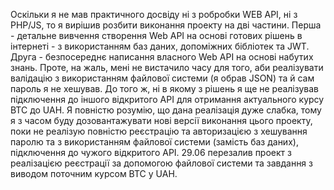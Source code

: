 Оскільки я не мав практичного досвіду ні з робробки WEB API, ні з PHP/JS, то я вирішив розбити виконання проекту на дві частини.
Перша - детальне вивчення створення Web API на основі готових рішень в інтернеті - з використанням баз даних, допоміжних бібліотек та JWT.
Друга - безпосереднє написання власного Web API на основі набутих знань. Проте, на жаль, мені не вистачило часу для того, аби реалізувати валідацію з використанням файлової системи (я обрав JSON) та й сам пароль я не хешував.
До того ж, ні в якому з рішень я ще не реалізував підключення до іншого відкритого API для отримання актуального курсу BTC до UAH.
Я повністю розумію, що дана реалізація дуже слабка, тому я з часом буду дозовантажувати нові версії виконання цього проекту, поки не реалізую повністю реєстрацію та авторизацією з хешування паролю та з використанням файлової системи (замість баз даних), підключення до чужого відкритого API.
29.06 перезалив проект з реалізацією реєстрації за допомогою файлової системи та завдання з виводом поточним курсом BTC у UAH.
